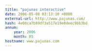 ```yaml
---
title: "pajunas interactive"
date: 2006-05-08 03:13:10 +0000
external-url: http://www.pajunas.com/
hash: 4e00ca7b89df3a517e19e0deec9bb3bd
annum:
    year: 2006
    month: 05
hostname: www.pajunas.com
---
```



